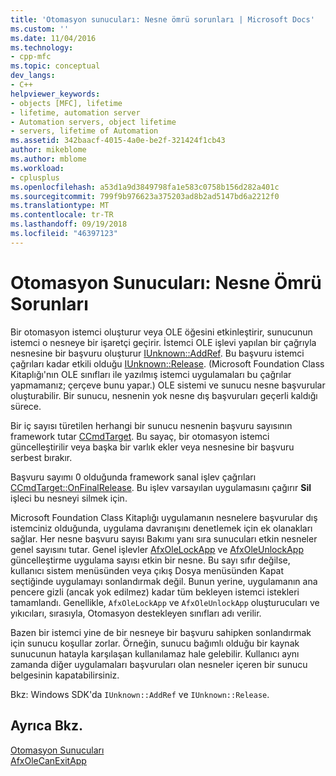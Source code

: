 ```yaml
---
title: 'Otomasyon sunucuları: Nesne ömrü sorunları | Microsoft Docs'
ms.custom: ''
ms.date: 11/04/2016
ms.technology:
- cpp-mfc
ms.topic: conceptual
dev_langs:
- C++
helpviewer_keywords:
- objects [MFC], lifetime
- lifetime, automation server
- Automation servers, object lifetime
- servers, lifetime of Automation
ms.assetid: 342baacf-4015-4a0e-be2f-321424f1cb43
author: mikeblome
ms.author: mblome
ms.workload:
- cplusplus
ms.openlocfilehash: a53d1a9d3849798fa1e583c0758b156d282a401c
ms.sourcegitcommit: 799f9b976623a375203ad8b2ad5147bd6a2212f0
ms.translationtype: MT
ms.contentlocale: tr-TR
ms.lasthandoff: 09/19/2018
ms.locfileid: "46397123"
---
```

# <a name="automation-servers-object-lifetime-issues"></a>Otomasyon Sunucuları: Nesne Ömrü Sorunları

Bir otomasyon istemci oluşturur veya OLE öğesini etkinleştirir, sunucunun istemci o nesneye bir işaretçi geçirir. İstemci OLE işlevi yapılan bir çağrıyla nesnesine bir başvuru oluşturur [IUnknown::AddRef](/windows/desktop/api/unknwn/nf-unknwn-iunknown-addref). Bu başvuru istemci çağrıları kadar etkili olduğu [IUnknown::Release](/windows/desktop/api/unknwn/nf-unknwn-iunknown-release). (Microsoft Foundation Class Kitaplığı'nın OLE sınıfları ile yazılmış istemci uygulamaları bu çağrılar yapmamanız; çerçeve bunu yapar.) OLE sistemi ve sunucu nesne başvurular oluşturabilir. Bir sunucu, nesnenin yok nesne dış başvuruları geçerli kaldığı sürece.

Bir iç sayısı türetilen herhangi bir sunucu nesnenin başvuru sayısının framework tutar [CCmdTarget](../mfc/reference/ccmdtarget-class.md). Bu sayaç, bir otomasyon istemci güncelleştirilir veya başka bir varlık ekler veya nesnesine bir başvuru serbest bırakır.

Başvuru sayımı 0 olduğunda framework sanal işlev çağrıları [CCmdTarget::OnFinalRelease](../mfc/reference/ccmdtarget-class.md#onfinalrelease). Bu işlev varsayılan uygulamasını çağırır **Sil** işleci bu nesneyi silmek için.

Microsoft Foundation Class Kitaplığı uygulamanın nesnelere başvurular dış istemciniz olduğunda, uygulama davranışını denetlemek için ek olanakları sağlar. Her nesne başvuru sayısı Bakımı yanı sıra sunucuları etkin nesneler genel sayısını tutar. Genel işlevler [AfxOleLockApp](../mfc/reference/application-control.md#afxolelockapp) ve [AfxOleUnlockApp](../mfc/reference/application-control.md#afxoleunlockapp) güncelleştirme uygulama sayısı etkin bir nesne. Bu sayı sıfır değilse, kullanıcı sistem menüsünden veya çıkış Dosya menüsünden Kapat seçtiğinde uygulamayı sonlandırmak değil. Bunun yerine, uygulamanın ana pencere gizli (ancak yok edilmez) kadar tüm bekleyen istemci istekleri tamamlandı. Genellikle, `AfxOleLockApp` ve `AfxOleUnlockApp` oluşturucuları ve yıkıcıları, sırasıyla, Otomasyon destekleyen sınıfları adı verilir.

Bazen bir istemci yine de bir nesneye bir başvuru sahipken sonlandırmak için sunucu koşullar zorlar. Örneğin, sunucu bağımlı olduğu bir kaynak sunucunun hatayla karşılaşan kullanılamaz hale gelebilir. Kullanıcı aynı zamanda diğer uygulamaları başvuruları olan nesneler içeren bir sunucu belgesinin kapatabilirsiniz.

Bkz: Windows SDK'da `IUnknown::AddRef` ve `IUnknown::Release`.

## <a name="see-also"></a>Ayrıca Bkz.

[Otomasyon Sunucuları](../mfc/automation-servers.md)<br/>
[AfxOleCanExitApp](../mfc/reference/application-control.md#afxolecanexitapp)

